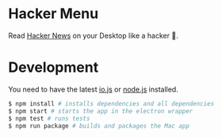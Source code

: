 # Hacker Menu

Read [Hacker News](https://news.ycombinator.com/) on your Desktop like a hacker :dancers:.

# Development

You need to have the latest [io.js](https://iojs.org) or [node.js](https://nodejs.org/) installed.

```bash
$ npm install # installs dependencies and all dependencies
$ npm start # starts the app in the electron wrapper
$ npm test # runs tests
$ npm run package # builds and packages the Mac app
```
